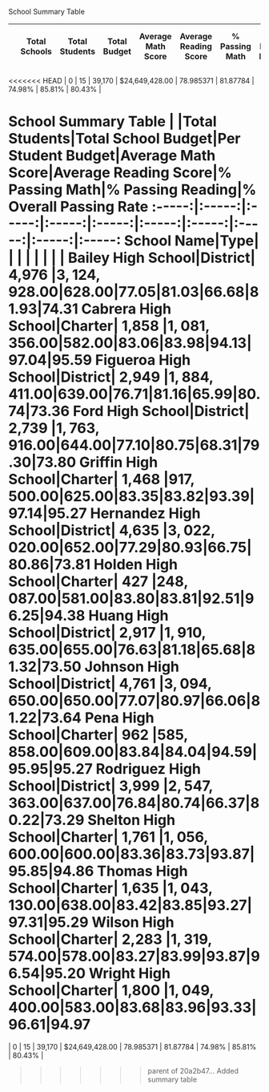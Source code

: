 

School Summary Table

|   | Total Schools | Total Students | Total Budget   | Average Math Score | Average Reading Score | % Passing Math | % Passing Reading | % Overall Passing Rate |
|---|---------------|----------------|----------------|--------------------|-----------------------|----------------|-------------------|------------------------|
<<<<<<< HEAD
| 0 | 15            | 39,170         | $24,649,428.00 | 78.985371          | 81.87784              | 74.98%         | 85.81%            | 80.43%                 |

School Summary Table
 | |**Total Students**|**Total School Budget**|**Per Student Budget**|**Average Math Score**|**Average Reading Score**|**% Passing Math**|**% Passing Reading**|**% Overall Passing Rate**
:-----:|:-----:|:-----:|:-----:|:-----:|:-----:|:-----:|:-----:|:-----:|:-----:
School Name|Type| | | | | | | | 
Bailey High School|District| 4,976 |$3,124,928.00 |$628.00|77.05|81.03|66.68|81.93|74.31
Cabrera High School|Charter| 1,858 |$1,081,356.00 |$582.00|83.06|83.98|94.13|97.04|95.59
Figueroa High School|District| 2,949 |$1,884,411.00 |$639.00|76.71|81.16|65.99|80.74|73.36
Ford High School|District| 2,739 |$1,763,916.00 |$644.00|77.10|80.75|68.31|79.30|73.80
Griffin High School|Charter| 1,468 |$917,500.00 |$625.00|83.35|83.82|93.39|97.14|95.27
Hernandez High School|District| 4,635 |$3,022,020.00 |$652.00|77.29|80.93|66.75|80.86|73.81
Holden High School|Charter| 427 |$248,087.00 |$581.00|83.80|83.81|92.51|96.25|94.38
Huang High School|District| 2,917 |$1,910,635.00 |$655.00|76.63|81.18|65.68|81.32|73.50
Johnson High School|District| 4,761 |$3,094,650.00 |$650.00|77.07|80.97|66.06|81.22|73.64
Pena High School|Charter| 962 |$585,858.00 |$609.00|83.84|84.04|94.59|95.95|95.27
Rodriguez High School|District| 3,999 |$2,547,363.00 |$637.00|76.84|80.74|66.37|80.22|73.29
Shelton High School|Charter| 1,761 |$1,056,600.00 |$600.00|83.36|83.73|93.87|95.85|94.86
Thomas High School|Charter| 1,635 |$1,043,130.00 |$638.00|83.42|83.85|93.27|97.31|95.29
Wilson High School|Charter| 2,283 |$1,319,574.00 |$578.00|83.27|83.99|93.87|96.54|95.20
Wright High School|Charter| 1,800 |$1,049,400.00 |$583.00|83.68|83.96|93.33|96.61|94.97
=======
| 0 | 15            | 39,170         | $24,649,428.00 | 78.985371          | 81.87784              | 74.98%         | 85.81%            | 80.43%                 |
>>>>>>> parent of 20a2b47... Added summary table
